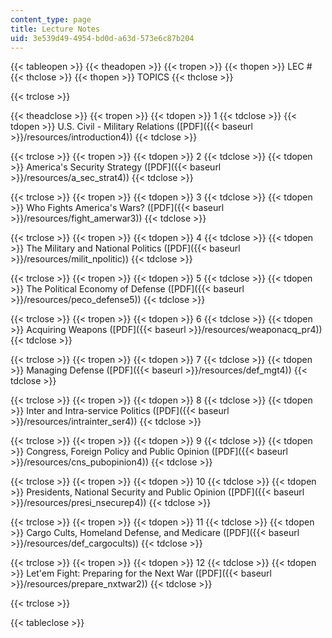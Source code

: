 ```yaml
---
content_type: page
title: Lecture Notes
uid: 3e539d49-4954-bd0d-a63d-573e6c87b204
---
```


{{< tableopen >}}
{{< theadopen >}}
{{< tropen >}}
{{< thopen >}}
LEC #
{{< thclose >}}
{{< thopen >}}
TOPICS
{{< thclose >}}

{{< trclose >}}

{{< theadclose >}}
{{< tropen >}}
{{< tdopen >}}
1
{{< tdclose >}}
{{< tdopen >}}
U.S. Civil - Military Relations ([PDF]({{< baseurl >}}/resources/introduction4))
{{< tdclose >}}

{{< trclose >}}
{{< tropen >}}
{{< tdopen >}}
2
{{< tdclose >}}
{{< tdopen >}}
America's Security Strategy ([PDF]({{< baseurl >}}/resources/a_sec_strat4))
{{< tdclose >}}

{{< trclose >}}
{{< tropen >}}
{{< tdopen >}}
3
{{< tdclose >}}
{{< tdopen >}}
Who Fights America's Wars? ([PDF]({{< baseurl >}}/resources/fight_amerwar3))
{{< tdclose >}}

{{< trclose >}}
{{< tropen >}}
{{< tdopen >}}
4
{{< tdclose >}}
{{< tdopen >}}
The Military and National Politics ([PDF]({{< baseurl >}}/resources/milit_npolitic))
{{< tdclose >}}

{{< trclose >}}
{{< tropen >}}
{{< tdopen >}}
5
{{< tdclose >}}
{{< tdopen >}}
The Political Economy of Defense ([PDF]({{< baseurl >}}/resources/peco_defense5))
{{< tdclose >}}

{{< trclose >}}
{{< tropen >}}
{{< tdopen >}}
6
{{< tdclose >}}
{{< tdopen >}}
Acquiring Weapons ([PDF]({{< baseurl >}}/resources/weaponacq_pr4))
{{< tdclose >}}

{{< trclose >}}
{{< tropen >}}
{{< tdopen >}}
7
{{< tdclose >}}
{{< tdopen >}}
Managing Defense ([PDF]({{< baseurl >}}/resources/def_mgt4))
{{< tdclose >}}

{{< trclose >}}
{{< tropen >}}
{{< tdopen >}}
8
{{< tdclose >}}
{{< tdopen >}}
Inter and Intra-service Politics ([PDF]({{< baseurl >}}/resources/intrainter_ser4))
{{< tdclose >}}

{{< trclose >}}
{{< tropen >}}
{{< tdopen >}}
9
{{< tdclose >}}
{{< tdopen >}}
Congress, Foreign Policy and Public Opinion ([PDF]({{< baseurl >}}/resources/cns_pubopinion4))
{{< tdclose >}}

{{< trclose >}}
{{< tropen >}}
{{< tdopen >}}
10
{{< tdclose >}}
{{< tdopen >}}
Presidents, National Security and Public Opinion ([PDF]({{< baseurl >}}/resources/presi_nsecurep4))
{{< tdclose >}}

{{< trclose >}}
{{< tropen >}}
{{< tdopen >}}
11
{{< tdclose >}}
{{< tdopen >}}
Cargo Cults, Homeland Defense, and Medicare ([PDF]({{< baseurl >}}/resources/def_cargocults))
{{< tdclose >}}

{{< trclose >}}
{{< tropen >}}
{{< tdopen >}}
12
{{< tdclose >}}
{{< tdopen >}}
Let'em Fight: Preparing for the Next War ([PDF]({{< baseurl >}}/resources/prepare_nxtwar2))
{{< tdclose >}}

{{< trclose >}}

{{< tableclose >}}